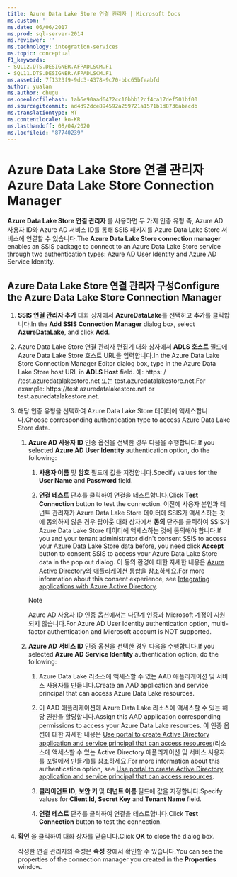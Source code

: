```yaml
---
title: Azure Data Lake Store 연결 관리자 | Microsoft Docs
ms.custom: ''
ms.date: 06/06/2017
ms.prod: sql-server-2014
ms.reviewer: ''
ms.technology: integration-services
ms.topic: conceptual
f1_keywords:
- SQL12.DTS.DESIGNER.AFPADLSCM.F1
- SQL11.DTS.DESIGNER.AFPADLSCM.F1
ms.assetid: 7f1323f9-9dc3-4378-9c70-bbc65bfeabfd
author: yualan
ms.author: chugu
ms.openlocfilehash: 1ab6e90aad6472cc10bbb12cf4ca17def501bf00
ms.sourcegitcommit: ad4d92dce894592a259721a1571b1d8736abacdb
ms.translationtype: MT
ms.contentlocale: ko-KR
ms.lasthandoff: 08/04/2020
ms.locfileid: "87740239"
---
```

# <a name="azure-data-lake-store-connection-manager"></a><span data-ttu-id="00328-102">Azure Data Lake Store 연결 관리자</span><span class="sxs-lookup"><span data-stu-id="00328-102">Azure Data Lake Store Connection Manager</span></span>
  <span data-ttu-id="00328-103">**Azure Data Lake Store 연결 관리자** 를 사용하면 두 가지 인증 유형 즉, Azure AD 사용자 ID와 Azure AD 서비스 ID를 통해 SSIS 패키지를 Azure Data Lake Store 서비스에 연결할 수 있습니다.</span><span class="sxs-lookup"><span data-stu-id="00328-103">The **Azure Data Lake Store connection manager** enables an SSIS package to connect to an Azure Data Lake Store service through two authentication types: Azure AD User Identity and Azure AD Service Identity.</span></span>  

## <a name="configure-the-azure-data-lake-store-connection-manager"></a><span data-ttu-id="00328-104">Azure Data Lake Store 연결 관리자 구성</span><span class="sxs-lookup"><span data-stu-id="00328-104">Configure the Azure Data Lake Store Connection Manager</span></span> 
  
1.  <span data-ttu-id="00328-105">**SSIS 연결 관리자 추가** 대화 상자에서 **AzureDataLake**를 선택하고 **추가**를 클릭합니다.</span><span class="sxs-lookup"><span data-stu-id="00328-105">In the **Add SSIS Connection Manager** dialog box, select **AzureDataLake**, and click **Add**.</span></span>   
  
2.  <span data-ttu-id="00328-106">Azure Data Lake Store 연결 관리자 편집기 대화 상자에서 **ADLS 호스트** 필드에 Azure Data Lake Store 호스트 URL을 입력합니다.</span><span class="sxs-lookup"><span data-stu-id="00328-106">In the Azure Data Lake Store Connection Manager Editor dialog box, type in the Azure Data Lake Store host URL in **ADLS Host** field.</span></span> <span data-ttu-id="00328-107">예: https: \/ /test.azuredatalakestore.net 또는 test.azuredatalakestore.net.</span><span class="sxs-lookup"><span data-stu-id="00328-107">For example: https:\//test.azuredatalakestore.net or test.azuredatalakestore.net.</span></span>
  
3.  <span data-ttu-id="00328-108">해당 인증 유형을 선택하여 Azure Data Lake Store 데이터에 액세스합니다.</span><span class="sxs-lookup"><span data-stu-id="00328-108">Choose corresponding authentication type to access Azure Data Lake Store data.</span></span>

    1.  <span data-ttu-id="00328-109">**Azure AD 사용자 ID** 인증 옵션을 선택한 경우 다음을 수행합니다.</span><span class="sxs-lookup"><span data-stu-id="00328-109">If you selected **Azure AD User Identity** authentication option, do the following:</span></span>

        1. <span data-ttu-id="00328-110">**사용자 이름** 및 **암호** 필드에 값을 지정합니다.</span><span class="sxs-lookup"><span data-stu-id="00328-110">Specify values for the **User Name** and **Password** field.</span></span> 
    
        2. <span data-ttu-id="00328-111">**연결 테스트** 단추를 클릭하여 연결을 테스트합니다.</span><span class="sxs-lookup"><span data-stu-id="00328-111">Click **Test Connection** button to test the connection.</span></span> <span data-ttu-id="00328-112">이전에 사용자 본인과 테넌트 관리자가 Azure Data Lake Store 데이터에 SSIS가 액세스하는 것에 동의하지 않은 경우 팝아웃 대화 상자에서 **동의** 단추를 클릭하여 SSIS가 Azure Data Lake Store 데이터에 액세스하는 것에 동의해야 합니다.</span><span class="sxs-lookup"><span data-stu-id="00328-112">If you and your tenant administrator didn't consent SSIS to access your Azure Data Lake Store data before, you need click **Accept** button to consent SSIS to access your Azure Data Lake Store data in the pop out dialog.</span></span> <span data-ttu-id="00328-113">이 동의 환경에 대한 자세한 내용은 [Azure Active Directory와 애플리케이션 통합](https://docs.microsoft.com/azure/active-directory/manage-apps/plan-an-application-integration#integrating-applications-with-azure-ad)을 참조하세요.</span><span class="sxs-lookup"><span data-stu-id="00328-113">For more information about this consent experience, see [Integrating applications with Azure Active Directory](https://docs.microsoft.com/azure/active-directory/manage-apps/plan-an-application-integration#integrating-applications-with-azure-ad).</span></span>
    
        > [!NOTE] 
        > <span data-ttu-id="00328-114">Azure AD 사용자 ID 인증 옵션에서는 다단계 인증과 Microsoft 계정이 지원되지 않습니다.</span><span class="sxs-lookup"><span data-stu-id="00328-114">For Azure AD User Identity authentication option, multi-factor authentication and Microsoft account is NOT supported.</span></span>
    
    2.  <span data-ttu-id="00328-115">**Azure AD 서비스 ID** 인증 옵션을 선택한 경우 다음을 수행합니다.</span><span class="sxs-lookup"><span data-stu-id="00328-115">If you selected **Azure AD Service Identity** authentication option, do the following:</span></span>
        1. <span data-ttu-id="00328-116">Azure Data Lake 리소스에 액세스할 수 있는 AAD 애플리케이션 및 서비스 사용자를 만듭니다.</span><span class="sxs-lookup"><span data-stu-id="00328-116">Create an AAD application and service principal that can access Azure Data Lake resources.</span></span>
    
        2. <span data-ttu-id="00328-117">이 AAD 애플리케이션에 Azure Data Lake 리소스에 액세스할 수 있는 해당 권한을 할당합니다.</span><span class="sxs-lookup"><span data-stu-id="00328-117">Assign this AAD application corresponding permissions to access your Azure Data Lake resources.</span></span> <span data-ttu-id="00328-118">이 인증 옵션에 대한 자세한 내용은 [Use portal to create Active Directory application and service principal that can access resources](https://docs.microsoft.com/azure/azure-resource-manager/resource-group-create-service-principal-portal)(리소스에 액세스할 수 있는 Active Directory 애플리케이션 및 서비스 사용자를 포털에서 만들기)를 참조하세요.</span><span class="sxs-lookup"><span data-stu-id="00328-118">For more information about this authentication option, see [Use portal to create Active Directory application and service principal that can access resources](https://docs.microsoft.com/azure/azure-resource-manager/resource-group-create-service-principal-portal).</span></span>
    
        3. <span data-ttu-id="00328-119">**클라이언트 ID**, **보안 키** 및 **테넌트 이름** 필드에 값을 지정합니다.</span><span class="sxs-lookup"><span data-stu-id="00328-119">Specify values for **Client Id**, **Secret Key** and **Tenant Name** field.</span></span>
    
        4. <span data-ttu-id="00328-120">**연결 테스트** 단추를 클릭하여 연결을 테스트합니다.</span><span class="sxs-lookup"><span data-stu-id="00328-120">Click **Test Connection** button to test the connection.</span></span>  
  
4.  <span data-ttu-id="00328-121">**확인** 을 클릭하여 대화 상자를 닫습니다.</span><span class="sxs-lookup"><span data-stu-id="00328-121">Click **OK** to close the dialog box.</span></span>  
  
    <span data-ttu-id="00328-122">작성한 연결 관리자의 속성은 **속성** 창에서 확인할 수 있습니다.</span><span class="sxs-lookup"><span data-stu-id="00328-122">You can see the properties of the connection manager you created in the **Properties** window.</span></span>  
  
  
